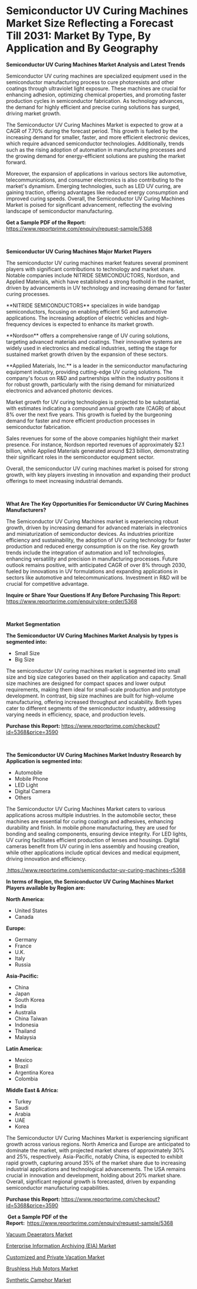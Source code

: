 <p><h1>Semiconductor UV Curing Machines Market Size Reflecting a Forecast Till 2031: Market By Type, By Application and By Geography</h1></p><p><strong>Semiconductor UV Curing Machines Market Analysis and Latest Trends</strong></p>
<p><p>Semiconductor UV curing machines are specialized equipment used in the semiconductor manufacturing process to cure photoresists and other coatings through ultraviolet light exposure. These machines are crucial for enhancing adhesion, optimizing chemical properties, and promoting faster production cycles in semiconductor fabrication. As technology advances, the demand for highly efficient and precise curing solutions has surged, driving market growth.</p><p>The Semiconductor UV Curing Machines Market is expected to grow at a CAGR of 7.70% during the forecast period. This growth is fueled by the increasing demand for smaller, faster, and more efficient electronic devices, which require advanced semiconductor technologies. Additionally, trends such as the rising adoption of automation in manufacturing processes and the growing demand for energy-efficient solutions are pushing the market forward. </p><p>Moreover, the expansion of applications in various sectors like automotive, telecommunications, and consumer electronics is also contributing to the market's dynamism. Emerging technologies, such as LED UV curing, are gaining traction, offering advantages like reduced energy consumption and improved curing speeds. Overall, the Semiconductor UV Curing Machines Market is poised for significant advancement, reflecting the evolving landscape of semiconductor manufacturing.</p></p>
<p><strong>Get a Sample PDF of the Report:&nbsp;</strong> <a href="https://www.reportprime.com/enquiry/request-sample/5368?utm_campaign=1512&utm_medium=2&utm_source=Github&utm_content=ia&utm_term=27112024&utm_id=semiconductor-uv-curing-machines">https://www.reportprime.com/enquiry/request-sample/5368</a></p>
<p>&nbsp;</p>
<p><strong>Semiconductor UV Curing Machines Major Market Players</strong></p>
<p><p>The semiconductor UV curing machines market features several prominent players with significant contributions to technology and market share. Notable companies include NITRIDE SEMICONDUCTORS, Nordson, and Applied Materials, which have established a strong foothold in the market, driven by advancements in UV technology and increasing demand for faster curing processes.</p><p>**NITRIDE SEMICONDUCTORS** specializes in wide bandgap semiconductors, focusing on enabling efficient 5G and automotive applications. The increasing adoption of electric vehicles and high-frequency devices is expected to enhance its market growth.</p><p>**Nordson** offers a comprehensive range of UV curing solutions, targeting advanced materials and coatings. Their innovative systems are widely used in electronics and medical industries, setting the stage for sustained market growth driven by the expansion of these sectors.</p><p>**Applied Materials, Inc.** is a leader in the semiconductor manufacturing equipment industry, providing cutting-edge UV curing solutions. The company's focus on R&D and partnerships within the industry positions it for robust growth, particularly with the rising demand for miniaturized electronics and advanced photonic devices.</p><p>Market growth for UV curing technologies is projected to be substantial, with estimates indicating a compound annual growth rate (CAGR) of about 8% over the next five years. This growth is fueled by the burgeoning demand for faster and more efficient production processes in semiconductor fabrication.</p><p>Sales revenues for some of the above companies highlight their market presence. For instance, Nordson reported revenues of approximately $2.1 billion, while Applied Materials generated around $23 billion, demonstrating their significant roles in the semiconductor equipment sector.</p><p>Overall, the semiconductor UV curing machines market is poised for strong growth, with key players investing in innovation and expanding their product offerings to meet increasing industrial demands.</p></p>
<p>&nbsp;</p>
<p><strong>What Are The Key Opportunities For Semiconductor UV Curing Machines Manufacturers?</strong></p>
<p><p>The Semiconductor UV Curing Machines market is experiencing robust growth, driven by increasing demand for advanced materials in electronics and miniaturization of semiconductor devices. As industries prioritize efficiency and sustainability, the adoption of UV curing technology for faster production and reduced energy consumption is on the rise. Key growth trends include the integration of automation and IoT technologies, enhancing versatility and precision in manufacturing processes. Future outlook remains positive, with anticipated CAGR of over 8% through 2030, fueled by innovations in UV formulations and expanding applications in sectors like automotive and telecommunications. Investment in R&D will be crucial for competitive advantage.</p></p>
<p><strong>Inquire or Share Your Questions If Any Before Purchasing This Report:</strong> <a href="https://www.reportprime.com/enquiry/pre-order/5368?utm_campaign=1512&utm_medium=2&utm_source=Github&utm_content=ia&utm_term=27112024&utm_id=semiconductor-uv-curing-machines">https://www.reportprime.com/enquiry/pre-order/5368</a></p>
<p>&nbsp;</p>
<p><strong>Market Segmentation</strong></p>
<p><strong>The Semiconductor UV Curing Machines Market Analysis by types is segmented into:</strong></p>
<p><ul><li>Small Size</li><li>Big Size</li></ul></p>
<p><p>The semiconductor UV curing machines market is segmented into small size and big size categories based on their application and capacity. Small size machines are designed for compact spaces and lower output requirements, making them ideal for small-scale production and prototype development. In contrast, big size machines are built for high-volume manufacturing, offering increased throughput and scalability. Both types cater to different segments of the semiconductor industry, addressing varying needs in efficiency, space, and production levels.</p></p>
<p><strong>Purchase this Report:&nbsp;</strong><a href="https://www.reportprime.com/checkout?id=5368&price=3590&utm_campaign=1512&utm_medium=2&utm_source=Github&utm_content=ia&utm_term=27112024&utm_id=semiconductor-uv-curing-machines">https://www.reportprime.com/checkout?id=5368&price=3590</a></p>
<p>&nbsp;</p>
<p><strong>The Semiconductor UV Curing Machines Market Industry Research by Application is segmented into:</strong></p>
<p><ul><li>Automobile</li><li>Mobile Phone</li><li>LED Light</li><li>Digital Camera</li><li>Others</li></ul></p>
<p><p>The Semiconductor UV Curing Machines Market caters to various applications across multiple industries. In the automobile sector, these machines are essential for curing coatings and adhesives, enhancing durability and finish. In mobile phone manufacturing, they are used for bonding and sealing components, ensuring device integrity. For LED lights, UV curing facilitates efficient production of lenses and housings. Digital cameras benefit from UV curing in lens assembly and housing creation, while other applications include optical devices and medical equipment, driving innovation and efficiency.</p></p>
<p><a href="https://www.reportprime.com/semiconductor-uv-curing-machines-r5368?utm_campaign=1512&utm_medium=2&utm_source=Github&utm_content=ia&utm_term=27112024&utm_id=semiconductor-uv-curing-machines">&nbsp;https://www.reportprime.com/semiconductor-uv-curing-machines-r5368</a></p>
<p><strong>In terms of Region, the Semiconductor UV Curing Machines Market Players available by Region are:</strong></p>
<p>
    <p> <strong> North America: </strong>
        <ul>
            <li>United States</li>
            <li>Canada</li>
        </ul>
        </p> 
    <p> <strong> Europe: </strong>
        <ul>
            <li>Germany</li>
            <li>France</li>
            <li>U.K.</li>
            <li>Italy</li>
            <li>Russia</li>
        </ul>
        </p> 
    <p> <strong> Asia-Pacific: </strong>
        <ul>
            <li>China</li>
            <li>Japan</li>
            <li>South Korea</li>
            <li>India</li>
            <li>Australia</li>
            <li>China Taiwan</li>
            <li>Indonesia</li>
            <li>Thailand</li>
            <li>Malaysia</li>
        </ul>
        </p> 
    <p> <strong> Latin America: </strong>
        <ul>
            <li>Mexico</li>
            <li>Brazil</li>
            <li>Argentina Korea</li>
            <li>Colombia</li>
        </ul>
        </p> 
    <p> <strong> Middle East & Africa: </strong>
        <ul>
            <li>Turkey</li>
            <li>Saudi</li>
            <li>Arabia</li>
            <li>UAE</li>
            <li>Korea</li>
        </ul>
    </p>
    </p>
<p><p>The Semiconductor UV Curing Machines Market is experiencing significant growth across various regions. North America and Europe are anticipated to dominate the market, with projected market shares of approximately 30% and 25%, respectively. Asia-Pacific, notably China, is expected to exhibit rapid growth, capturing around 35% of the market share due to increasing industrial applications and technological advancements. The USA remains crucial in innovation and development, holding about 20% market share. Overall, significant regional growth is forecasted, driven by expanding semiconductor manufacturing capabilities.</p></p>
<p><strong>Purchase this Report: </strong><a href="https://www.reportprime.com/checkout?id=5368&price=3590&utm_campaign=1512&utm_medium=2&utm_source=Github&utm_content=ia&utm_term=27112024&utm_id=semiconductor-uv-curing-machines">https://www.reportprime.com/checkout?id=5368&price=3590</a></p>
<p>&nbsp;<strong>Get a Sample PDF of the Report:&nbsp;&nbsp;</strong><a href="https://www.reportprime.com/enquiry/request-sample/5368?utm_campaign=1512&utm_medium=2&utm_source=Github&utm_content=ia&utm_term=27112024&utm_id=semiconductor-uv-curing-machines">https://www.reportprime.com/enquiry/request-sample/5368</a></p>
<p><strong></strong></p>
<p><p><a href="https://www.linkedin.com/pulse/vacuum-deaerators-market-analysis-report-focuses-its-growth-cmi6f?utm_campaign=1512&utm_medium=2&utm_source=Github&utm_content=ia&utm_term=27112024&utm_id=semiconductor-uv-curing-machines">Vacuum Deaerators Market</a></p><p><a href="https://issuu.com/reportprime-2/docs/enterprise-information-archiving-ei_b068fa8a26aade?utm_campaign=1512&utm_medium=2&utm_source=Github&utm_content=ia&utm_term=27112024&utm_id=semiconductor-uv-curing-machines">Enterprise Information Archiving (EIA) Market</a></p><p><a href="https://issuu.com/reportprime-2/docs/customized-and-private-vacation-mar_ef95903c2ec47e?utm_campaign=1512&utm_medium=2&utm_source=Github&utm_content=ia&utm_term=27112024&utm_id=semiconductor-uv-curing-machines">Customized and Private Vacation Market</a></p><p><a href="https://www.linkedin.com/pulse/global-brushless-hub-motors-market-size-2024-2031-technology-9nnre?utm_campaign=1512&utm_medium=2&utm_source=Github&utm_content=ia&utm_term=27112024&utm_id=semiconductor-uv-curing-machines">Brushless Hub Motors Market</a></p><p><a href="https://www.linkedin.com/pulse/evaluating-synthetic-camphor-market-size-growth-potential-company-8t6oe?utm_campaign=1512&utm_medium=2&utm_source=Github&utm_content=ia&utm_term=27112024&utm_id=semiconductor-uv-curing-machines">Synthetic Camphor Market</a></p></p>